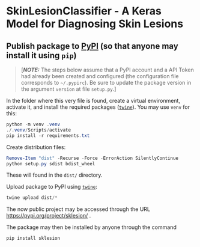 # SkinLesionClassifier - A Keras Model for Diagnosing Skin Lesions

## Publish package to [PyPI](https://pypi.org/) (so that anyone may install it using `pip`)

> [***NOTE:*** The steps below assume that a PyPI account and a API Token had already
> been created and configured (the configuration file corresponds to `~/.pypirc`). Be
> sure to update the package version in the argument `version` at file `setup.py`.]

In the folder where this very file is found, create a virtual environment, activate it,
and install the required packages ([`twine`](https://pypi.org/project/twine/)). You may
use `venv` for this: 

```powershell
python -m venv .venv
./.venv/Scripts/activate
pip install -r requirements.txt
```

Create distribution files:

```powershell
Remove-Item "dist" -Recurse -Force -ErrorAction SilentlyContinue
python setup.py sdist bdist_wheel
```

These will found in the `dist/` directory.

Upload package to PyPI using [`twine`](https://pypi.org/project/twine/):

```powershell
twine upload dist/*
```

The now public project may be accessed through the URL https://pypi.org/project/sklesion/ .


The package may then be installed by anyone through the command

```powershell
pip install sklesion
```
